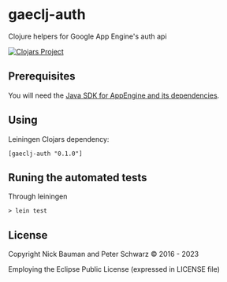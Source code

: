 # gaeclj-auth

Clojure helpers for Google App Engine's auth api

[![Clojars Project](https://img.shields.io/clojars/v/gaeclj-auth.svg)](https://clojars.org/gaeclj-auth)

## Prerequisites

You will need the [Java SDK for AppEngine and its dependencies](https://cloud.google.com/appengine/docs/standard/java/download). 

## Using

Leiningen Clojars dependency:

```
[gaeclj-auth "0.1.0"]
```
## Runing the automated tests

Through leiningen

    > lein test

## License

Copyright Nick Bauman and Peter Schwarz © 2016 - 2023 

Employing the Eclipse Public License (expressed in LICENSE file)
